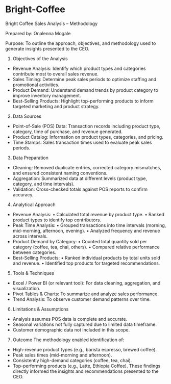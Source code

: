 # Bright-Coffee
Bright Coffee Sales Analysis – Methodology

Prepared by: Onalenna Mogale

Purpose: To outline the approach, objectives, and methodology
used to generate insights presented to the CEO.

1. Objectives of the Analysis
- Revenue Analysis: Identify which product types and categories contribute most to overall sales
revenue.
- Sales Timing: Determine peak sales periods to optimize staffing and promotional activities.
- Product Demand: Understand demand trends by product category to improve inventory
management.
- Best-Selling Products: Highlight top-performing products to inform targeted marketing and product
strategy.
2. Data Sources
- Point-of-Sale (POS) Data: Transaction records including product type, category, time of purchase,
and revenue generated.
- Product Catalog: Information on product types, categories, and pricing.
- Time Stamps: Sales transaction times used to evaluate peak sales periods.
3. Data Preparation
- Cleaning: Removed duplicate entries, corrected category mismatches, and ensured consistent
naming conventions.
- Aggregation: Summarized data at different levels (product type, category, and time intervals).
- Validation: Cross-checked totals against POS reports to confirm accuracy.
4. Analytical Approach
- Revenue Analysis:
• Calculated total revenue by product type.
• Ranked product types to identify top contributors.
- Peak Time Analysis:
• Grouped transactions into time intervals (morning, mid-morning, afternoon, evening).
• Analyzed frequency and revenue across intervals.
- Product Demand by Category:
• Counted total quantity sold per category (coffee, tea, chai, others).
• Compared relative performance between categories.
- Best-Selling Products:
• Ranked individual products by total units sold and revenue.
• Identified top products for targeted recommendations.
5. Tools & Techniques
- Excel / Power BI (or relevant tool): For data cleaning, aggregation, and visualization.
- Pivot Tables & Charts: To summarize and analyze sales performance.
- Trend Analysis: To observe customer demand patterns over time.
6. Limitations & Assumptions
- Analysis assumes POS data is complete and accurate.
- Seasonal variations not fully captured due to limited data timeframe.
- Customer demographic data not included in this scope.
7. Outcome
The methodology enabled identification of:
- High-revenue product types (e.g., barista espresso, brewed coffee).
- Peak sales times (mid-morning and afternoon).
- Consistently high-demand categories (coffee, tea, chai).
- Top-performing products (e.g., Latte, Ethiopia Coffee).
These findings directly informed the insights and recommendations presented to the CEO.
